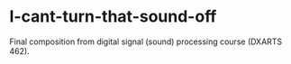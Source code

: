 # I-cant-turn-that-sound-off
Final composition from digital signal (sound) processing course (DXARTS 462).

